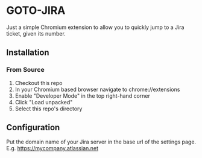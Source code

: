 # GOTO-JIRA

Just a simple Chromium extension to allow you to quickly jump to a Jira ticket, given its number.

## Installation
### From Source

1. Checkout this repo
2. In your Chromium based browser navigate to chrome://extensions
3. Enable "Developer Mode" in the top right-hand corner
4. Click "Load unpacked"
5. Select this repo's directory

## Configuration

Put the domain name of your Jira server in the base url of the settings page. E.g. https://mycompany.atlassian.net





